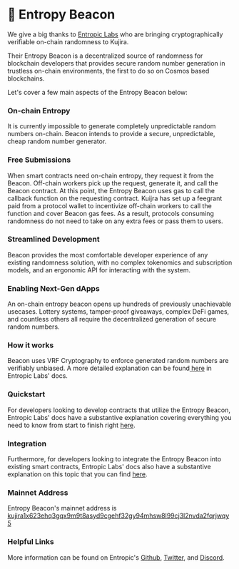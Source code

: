 # 🎲 Entropy Beacon

We give a big thanks to [Entropic Labs](https://entropiclabs.io/beacon/) who are bringing cryptographically verifiable on-chain randomness to Kujira.

Their Entropy Beacon is a decentralized source of randomness for blockchain developers that provides secure random number generation in trustless on-chain environments, the first to do so on Cosmos based blockchains.&#x20;

Let's cover a few main aspects of the Entropy Beacon below:

### On-chain Entropy&#x20;

It is currently impossible to generate completely unpredictable random numbers on-chain. Beacon intends to provide a secure, unpredictable, cheap random number generator.

### Free Submissions

When smart contracts need on-chain entropy, they request it from the Beacon. Off-chain workers pick up the request, generate it, and call the Beacon contract. At this point, the Entropy Beacon uses gas to call the callback function on the requesting contract. Kuijra has set up a feegrant paid from a protocol wallet to incentivize off-chain workers to call the function and cover Beacon gas fees. As a result, protocols consuming randomness do not need to take on any extra fees or pass them to users.

### Streamlined Development

Beacon provides the most comfortable developer experience of any existing randomness solution, with no complex tokenomics and subscription models, and an ergonomic API for interacting with the system.

### Enabling Next-Gen dApps

An on-chain entropy beacon opens up hundreds of previously unachievable usecases. Lottery systems, tamper-proof giveaways, complex DeFi games, and countless others all require the decentralized generation of secure random numbers.

### How it works

Beacon uses VRF Cryptography to enforce generated random numbers are verifiably unbiased. A more detailed explanation can be found[ here](https://entropiclabs.io/beacon/docs/how-it-works/) in Entropic Labs' docs.

### Quickstart

For developers looking to develop contracts that utilize the Entropy Beacon, Entropic Labs' docs have a substantive explanation covering everything you need to know from start to finish right [here](https://entropiclabs.io/beacon/docs/quickstart/).

### Integration

Furthermore, for developers looking to integrate the Entropy Beacon into existing smart contracts, Entropic Labs' docs also have a substantive explanation on this topic that you can find [here](https://entropiclabs.io/beacon/docs/integration/).&#x20;

### Mainnet Address

Entropy Beacon's mainnet address is [kujira1x623ehq3gqx9m9t8asyd9cgehf32gy94mhsw8l99cj3l2nvda2fqrjwqy5](https://finder.kujira.app/kaiyo-1/contract/kujira1x623ehq3gqx9m9t8asyd9cgehf32gy94mhsw8l99cj3l2nvda2fqrjwqy5)

### Helpful Links

More information can be found on Entropic's [Github](https://github.com/EntropicLabs), [Twitter](https://twitter.com/Entropic\_Labs), and [Discord](https://discord.com/invite/Qp9ZcZJnKC).




